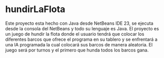 # hundirLaFlota
Este proyecto esta hecho con Java desde NetBeans IDE 23, se ejecuta desde la consola del NetBeans y todo su lenguaje es Java. El proyecto es un juego de hundir la flota donde el usuario tendrá que colocar los diferentes barcos que ofrece el programa en su tablero y se enfrentará a una IA programada la cual colocará sus barcos de manera aleatoria. El juego será por turnos y el primero que hunda todos los barcos gana.
